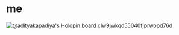 # me
[![@adityakapadiya's Holopin board clw9jwkqd55040fjprwopd76d](https://holopin.io/api/user/board?user=adityakapadiya)](https://holopin.io/@adityakapadiya)

